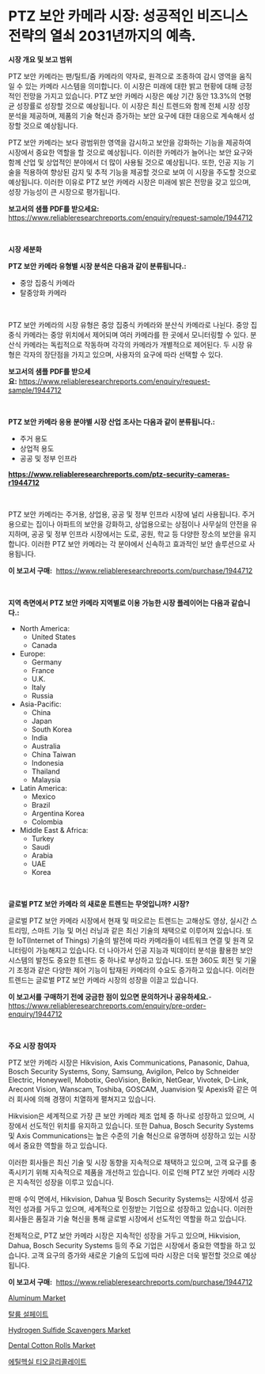 <p><h1>PTZ 보안 카메라 시장: 성공적인 비즈니스 전략의 열쇠 2031년까지의 예측.</h1></p><p><strong>시장 개요 및 보고 범위</strong></p>
<p><p>PTZ 보안 카메라는 팬/틸트/줌 카메라의 약자로, 원격으로 조종하여 감시 영역을 움직일 수 있는 카메라 시스템을 의미합니다. 이 시장은 미래에 대한 밝고 현황에 대해 긍정적인 전망을 가지고 있습니다. PTZ 보안 카메라 시장은 예상 기간 동안 13.3%의 연평균 성장률로 성장할 것으로 예상됩니다. 이 시장은 최신 트렌드와 함께 전체 시장 성장 분석을 제공하며, 제품의 기술 혁신과 증가하는 보안 요구에 대한 대응으로 계속해서 성장할 것으로 예상됩니다.</p><p>PTZ 보안 카메라는 보다 광범위한 영역을 감시하고 보안을 강화하는 기능을 제공하여 시장에서 중요한 역할을 할 것으로 예상됩니다. 이러한 카메라가 늘어나는 보안 요구와 함께 산업 및 상업적인 분야에서 더 많이 사용될 것으로 예상됩니다. 또한, 인공 지능 기술을 적용하여 향상된 감지 및 추적 기능을 제공할 것으로 보여 이 시장을 주도할 것으로 예상됩니다. 이러한 이유로 PTZ 보안 카메라 시장은 미래에 밝은 전망을 갖고 있으며, 성장 가능성이 큰 시장으로 평가됩니다.</p></p>
<p><strong>보고서의 샘플 PDF를 받으세요:</strong> <a href="https://www.reliableresearchreports.com/enquiry/request-sample/1944712">https://www.reliableresearchreports.com/enquiry/request-sample/1944712</a></p>
<p>&nbsp;</p>
<p><strong>시장 세분화</strong></p>
<p><strong>PTZ 보안 카메라 유형별 시장 분석은 다음과 같이 분류됩니다.:</strong></p>
<p><ul><li>중앙 집중식 카메라</li><li>탈중앙화 카메라</li></ul></p>
<p>&nbsp;</p>
<p><p>PTZ 보안 카메라의 시장 유형은 중앙 집중식 카메라와 분산식 카메라로 나뉜다. 중앙 집중식 카메라는 중앙 위치에서 제어되며 여러 카메라를 한 곳에서 모니터링할 수 있다. 분산식 카메라는 독립적으로 작동하며 각각의 카메라가 개별적으로 제어된다. 두 시장 유형은 각자의 장단점을 가지고 있으며, 사용자의 요구에 따라 선택할 수 있다.</p></p>
<p><strong>보고서의 샘플 PDF를 받으세요:</strong>&nbsp;<a href="https://www.reliableresearchreports.com/enquiry/request-sample/1944712">https://www.reliableresearchreports.com/enquiry/request-sample/1944712</a></p>
<p>&nbsp;</p>
<p><strong> PTZ 보안 카메라 응용 분야별 시장 산업 조사는 다음과 같이 분류됩니다.:</strong></p>
<p><ul><li>주거 용도</li><li>상업적 용도</li><li>공공 및 정부 인프라</li></ul></p>
<p><strong><a href="https://www.reliableresearchreports.com/ptz-security-cameras-r1944712">https://www.reliableresearchreports.com/ptz-security-cameras-r1944712</a></strong></p>
<p>&nbsp;</p>
<p><p>PTZ 보안 카메라는 주거용, 상업용, 공공 및 정부 인프라 시장에 널리 사용됩니다. 주거용으로는 집이나 아파트의 보안을 강화하고, 상업용으로는 상점이나 사무실의 안전을 유지하며, 공공 및 정부 인프라 시장에서는 도로, 공원, 학교 등 다양한 장소의 보안을 유지합니다. 이러한 PTZ 보안 카메라는 각 분야에서 신속하고 효과적인 보안 솔루션으로 사용됩니다.</p></p>
<p><strong>이 보고서 구매:</strong>&nbsp; <a href="https://www.reliableresearchreports.com/purchase/1944712">https://www.reliableresearchreports.com/purchase/1944712</a></p>
<p>&nbsp;</p>
<p><strong>지역 측면에서 PTZ 보안 카메라 지역별로 이용 가능한 시장 플레이어는 다음과 같습니다.:</strong></p>
<p><ul>
    <li>
        North America:
        <ul>
            <li>United States</li>
            <li>Canada</li>
        </ul>
    </li>
    <li>
        Europe:
        <ul>
            <li>Germany</li>
            <li>France</li>
            <li>U.K.</li>
            <li>Italy</li>
            <li>Russia</li>
        </ul>
    </li>
    <li>
        Asia-Pacific:
        <ul>
            <li>China</li>
            <li>Japan</li>
            <li>South Korea</li>
            <li>India</li>
            <li>Australia</li>
            <li>China Taiwan</li>
            <li>Indonesia</li>
            <li>Thailand</li>
            <li>Malaysia</li>
        </ul>
    </li>
    <li>
        Latin America:
        <ul>
            <li>Mexico</li>
            <li>Brazil</li>
            <li>Argentina Korea</li>
            <li>Colombia</li>
        </ul>
    </li>
    <li>
        Middle East & Africa:
        <ul>
            <li>Turkey</li>
            <li>Saudi</li>
            <li>Arabia</li>
            <li>UAE</li>
            <li>Korea</li>
        </ul>
    </li>
    </ul></p>
<p>&nbsp;</p>
<p><strong>글로벌 PTZ 보안 카메라 의 새로운 트렌드는 무엇입니까? 시장?</strong></p>
<p><p>글로벌 PTZ 보안 카메라 시장에서 현재 및 떠오르는 트렌드는 고해상도 영상, 실시간 스트리밍, 스마트 기능 및 머신 러닝과 같은 최신 기술의 채택으로 이루어져 있습니다. 또한 IoT(Internet of Things) 기술의 발전에 따라 카메라들이 네트워크 연결 및 원격 모니터링이 가능해지고 있습니다. 더 나아가서 인공 지능과 빅데이터 분석을 활용한 보안 시스템의 발전도 중요한 트렌드 중 하나로 부상하고 있습니다. 또한 360도 회전 및 기울기 조정과 같은 다양한 제어 기능이 탑재된 카메라의 수요도 증가하고 있습니다. 이러한 트렌드는 글로벌 PTZ 보안 카메라 시장의 성장을 이끌고 있습니다.</p></p>
<p><strong>이 보고서를 구매하기 전에 궁금한 점이 있으면 문의하거나 공유하세요.</strong>- <a href="https://www.reliableresearchreports.com/enquiry/pre-order-enquiry/1944712">https://www.reliableresearchreports.com/enquiry/pre-order-enquiry/1944712</a></p>
<p>&nbsp;</p>
<p><strong>주요 시장 참여자</strong></p>
<p><p>PTZ 보안 카메라 시장은 Hikvision, Axis Communications, Panasonic, Dahua, Bosch Security Systems, Sony, Samsung, Avigilon, Pelco by Schneider Electric, Honeywell, Mobotix, GeoVision, Belkin, NetGear, Vivotek, D-Link, Arecont Vision, Wanscam, Toshiba, GOSCAM, Juanvision 및 Apexis와 같은 여러 회사에 의해 경쟁이 치열하게 펼쳐지고 있습니다.</p><p>Hikvision은 세계적으로 가장 큰 보안 카메라 제조 업체 중 하나로 성장하고 있으며, 시장에서 선도적인 위치를 유지하고 있습니다. 또한 Dahua, Bosch Security Systems 및 Axis Communications는 높은 수준의 기술 혁신으로 유명하며 성장하고 있는 시장에서 중요한 역할을 하고 있습니다.</p><p>이러한 회사들은 최신 기술 및 시장 동향을 지속적으로 채택하고 있으며, 고객 요구를 충족시키기 위해 지속적으로 제품을 개선하고 있습니다. 이로 인해 PTZ 보안 카메라 시장은 지속적인 성장을 이루고 있습니다.</p><p>판매 수익 면에서, Hikvision, Dahua 및 Bosch Security Systems는 시장에서 성공적인 성과를 거두고 있으며, 세계적으로 인정받는 기업으로 성장하고 있습니다. 이러한 회사들은 품질과 기술 혁신을 통해 글로벌 시장에서 선도적인 역할을 하고 있습니다.</p><p>전체적으로, PTZ 보안 카메라 시장은 지속적인 성장을 거두고 있으며, Hikvision, Dahua, Bosch Security Systems 등의 주요 기업은 시장에서 중요한 역할을 하고 있습니다. 고객 요구의 증가와 새로운 기술의 도입에 따라 시장은 더욱 발전할 것으로 예상됩니다.</p></p>
<p><strong>이 보고서 구매:</strong>&nbsp;&nbsp;<a href="https://www.reliableresearchreports.com/purchase/1944712">https://www.reliableresearchreports.com/purchase/1944712</a></p>
<p><p><a href="https://issuu.com/reportprime-2/docs/aluminum-market-size-2030.pptx">Aluminum Market</a></p><p><a href="https://medium.com/@simeonbode1/%ED%83%88%EB%A5%A8-%ED%99%A9%EC%82%B0-%EC%8B%9C%EC%9E%A5-%EB%B6%84%EC%84%9D-%EA%B8%80%EB%A1%9C%EB%B2%8C-%EC%82%B0%EC%97%85-%EC%A0%84%EB%A7%9D%EA%B3%BC-%EC%98%88%EC%B8%A1-2024%EB%85%84%EB%B6%80%ED%84%B0-2031%EB%85%84-92b5fca1dbb9">탈륨 설페이트</a></p><p><a href="https://issuu.com/reportprime-2/docs/hydrogen-sulfide-scavengers-market-size-2030.pptx">Hydrogen Sulfide Scavengers Market</a></p><p><a href="https://github.com/Krish2023na/Market-Research-Report-List-4/blob/main/dental-cotton-rolls-market.md">Dental Cotton Rolls Market</a></p><p><a href="https://github.com/vs10l4sfg5c/Market-Research-Report-List-1/blob/main/155185724000.md">에틸헥실 티오글리콜레이트</a></p></p>